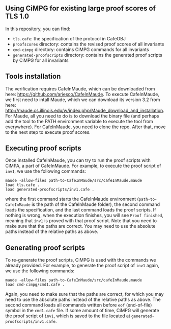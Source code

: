 ## Using CiMPG for existing large proof scores of TLS 1.0
In this repository, you can find:

* `tls.cafe`: the specification of the protocol in CafeOBJ
* `proofscores` directory: contains the revised proof scores of all invariants
* `cmd-cimpg` directory: contains CiMPG commands for all invariants
* `generated-proofscripts` directory: contains the generated proof scripts by CiMPG for all invariants


## Tools installation
The verification requires CafeInMaude, which can be downloaded from here: https://github.com/ariesco/CafeInMaude.
To execute CafeInMaude, we first need to intall Maude, which we can download its version 3.2 from here: http://maude.cs.illinois.edu/w/index.php/Maude_download_and_installation.
For Maude, all you need to do is to download the binary file (and perhaps add the tool to the PATH environment variable to execute the tool from everywhere).
For CafeInMaude, you need to clone the repo.
After that, move to the next step to execute proof scores.

## Executing proof scripts
Once installed CafeInMaude, you can try to run the proof scripts with CiMPA, a part of CafeInMaude. For example, to execute the proof script of `inv1`, we use the following commands:

```
maude -allow-files path-to-CafeInMaude/src/cafeInMaude.maude
load tls.cafe .
load generated-proofscripts/inv1.cafe .
```

where the first command starts the CafeInMaude environment (`path-to-CafeInMaude` is the path of the CafeInMaude folder),
the second command loads the specification,
and the last command loads the proof scripts.
If nothing is wrong, when the execution finishes, you will see `Proof finished`, meaning that `inv1` is proved with that proof script. 
Note that you need to make sure that the paths are correct. You may need to use the absolute paths instead of the relative paths as above.


## Generating proof scripts
To re-generate the proof scripts, CiMPG is used with the commands we already provided.
For example, to generate the proof script of `inv1` again, we use the following commands:

```
maude -allow-files path-to-CafeInMaude/src/cafeInMaude.maude
load cmd-cimpg/cmd1.cafe .
```

Again, you need to make sure that the paths are correct, for which you may need to use the absolute paths instead of the relative paths as above.
The second command loads all commands written before `eof` (end-of-file) symbol  in the `cmd1.cafe` file.
If some amount of time, CiMPG will generate the proof script of `inv1`, which is saved to the file located at `generated-proofscripts/inv1.cafe`.